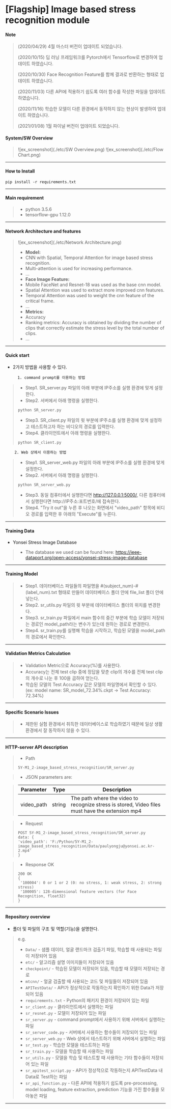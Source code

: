 [Flagship] Image based stress recognition module
======================================

#### Note

> (2020/04/29) 4월 마스터 버전이 업데이트 되었습니다.
>
> (2020/10/15) 딥 러닝 프레임워크를 Pytorch에서 Tensorflow로 변경하여 업데이트 하였습니다.
>
> (2020/10/30) Face Recognition Feature를 함께 결과로 반환하는 형태로 업데이트 하였습니다.
>
> (2020/11/03) 다른 API에 적용하기 쉽도록 여러 함수를 작성한 파일을 업데이트 하였습니다.
>
> (2020/11/16) 학습한 모델이 다른 환경에서 동작하지 않는 현상이 발생하여 업데이트 하였습니다.
>
> (2021/01/08) 1월 파이널 버전이 업데이트 되었습니다.

#### System/SW Overview

> ![ex_screenshot](./etc/SW Overview.png)
> ![ex_screenshot](./etc/Flow Chart.png)

***

#### How to Install

```
pip install -r requirements.txt
```

***

#### Main requirement

> * python 3.5.6
> * tensorflow-gpu 1.12.0

***

#### Network Architecture and features

> ![ex_screenshot](./etc/Network Architecture.png)
> * **Model:**
> * CNN with Spatial, Temporal Attention for image based stress recognition.
> * Multi-attention is used for increasing performance.
> * ...
> * **Face Image Feature:**
> * Mobile FaceNet and Resnet-18 was used as the base cnn model.
> * Spatial Attention was used to extract more improved cnn features.
> * Temporal Attention was used to weight the cnn feature of the critical frame.
> * ...
> * **Metrics:**
> * Accuracy
> * Ranking metrics: Accuracy is obtained by dividing the number of clips that correctly estimate the stress level by the total number of clips.
> * ...

***

#### Quick start

* 2가지 방법을 사용할 수 있다.

        1. command prompt를 이용하는 방법
> * Step1. SR_server.py 파일의 아래 부분에 IP주소를 실행 환경에 맞게 설정한다.
> * Step2. 서버에서 아래 명령을 실행한다. 
> ```
> python SR_server.py
> ```
> * Step3. SR_client.py 파일의 윗 부분에 IP주소를 실행 환경에 맞게 설정하고 테스트하고자 하는 비디오의 경로를 입력한다.
> * Step4. 클라이언트에서 아래 명령을 실행한다. 
> ```
> python SR_client.py
> ```

        2. Web 상에서 이용하는 방법
> * Step1. SR_server_web.py 파일의 아래 부분에 IP주소를 실행 환경에 맞게 설정한다.
> * Step2. 서버에서 아래 명령을 실행한다.
> ```
> python SR_server_web.py
> ```
> * Step3. 동일 컴퓨터에서 실행한다면 http://127.0.0.1:5000/, 다른 컴퓨터에서 실행한다면 http://IP주소:포트번호/에 접속한다.
> * Step4. "Try it out"을 누른 후 나오는 화면에서 "video_path" 항목에 비디오 경로를 입력한 후 아래의 "Execute"를 누른다.

***

#### Training Data

* Yonsei Stress Image Database

> * The database we used can be found here: https://ieee-dataport.org/open-access/yonsei-stress-image-database

***

#### Training Model

> * Step1. 데이터베이스 파일들의 파일명을 #(subject_num)-#(label_num).txt 형태로 만들어 데이터베이스 폴더 안에 file_list 폴더 안에 넣는다.
> * Step2. sr_utils.py 파일의 윗 부분에 데이터베이스 폴더의 위치를 변경한다.
> * Step3. sr_train.py 파일에서 main 함수의 중간 부분에 학습 모델이 저장되는 경로인 model_path라는 변수가 있는데 원하는 경로로 변경한다. 
> * Step4. sr_train.py를 실행해 학습을 시작하고, 학습된 모델을 model_path의 경로에서 확인한다. 

***

#### Validation Metrics Calculation

> * Validation Metric으로 Accuracy(%)를 사용한다.
> * Accuracy는 전체 test clip 중에 정답을 맞춘 clip의 개수를 전체 test clip의 개수로 나눈 후 100을 곱하여 얻는다.
> * 학습된 모델의 Test Accuracy 값은 모델의 파일명에서 확인할 수 있다. (ex: model name: SR_model_72.34%.ckpt -> Test Accuracy: 72.34%)

***

#### Specific Scenario Issues

> * 제한된 실험 환경에서 취득한 데이터베이스로 학습하였기 때문에 일상 생활 환경에서 잘 동작하지 않을 수 있다.

***

#### HTTP-server API description

> * Path
> ```
> 5Y-M1_2-image_based_stress_recognition/SR_server.py
> ```

> * JSON parameters are:

> |Parameter|Type|Description|
> |---|---|---|
> |video_path|string|The path where the video to recognize stress is stored, Video files must have the extension mp4|

> * Request
> ```
> POST 5Y-M1_2-image_based_stress_recognition/SR_server.py
> data: {
> 'video_path': 'F:/Python/5Y-M1_2-image_based_stress_recognition/Data/paulyongju@yonsei.ac.kr-2.mp4'
> }
> ```

> * Response OK
> ```
> 200 OK
> {
>  '100004': 0 or 1 or 2 (0: no stress, 1: weak stress, 2: strong stress)
>  '100005': 128-dimensional feature vectors (for Face Recognition, float32)
> }
> ```

***

####  Repository overview

* 폴더 및 파일의 구조 및 역할(기능)을 설명한다.

> e.g. 
> * `Data/` - 샘플 데이터, 얼굴 랜드마크 검출기 파일, 학습할 때 사용되는 파일이 저장되어 있음
> * `etc/` - 알고리즘 설명 이미지들이 저장되어 있음
> * `checkpoint/` - 학습된 모델이 저장되어 있음, 학습할 때 모델이 저장되는 경로
> * `mtcnn/` - 얼굴 검출할 때 사용되는 코드 및 파일들이 저장되어 있음
> * `APITestData/` - API가 정상적으로 작동하는지 확인하기 위한 Data가 저장되어 있음
> * `requirements.txt` - Python의 패키지 환경이 저장되어 있는 파일
> * `sr_client.py` - 클라이언트에서 실행하는 파일
> * `sr_resnet.py` - 모델이 저장되어 있는 파일
> * `sr_server.py` - command prompt에서 사용하기 위해 서버에서 실행하는 파일
> * `sr_server_code.py` - 서버에서 사용하는 함수들이 저장되어 있는 파일
> * `sr_server_web.py` - Web 상에서 테스트하기 위해 서버에서 실행하는 파일
> * `sr_test.py` - 학습한 모델을 테스트하는 파일
> * `sr_train.py` - 모델을 학습할 때 사용하는 파일
> * `sr_utils.py` - 모델을 학습 및 테스트할 때 사용하는 기타 함수들이 저장되어 있는 파일
> * `sr_apitest_script.py` - API가 정상적으로 작동하는지 APITestData 내 Data로 Test하는 파일
> * `sr_api_function.py` - 다른 API에 적용하기 쉽도록 pre-processing, model loading, feature extraction, prediction 기능을 가진 함수들을 모아놓은 파일

***
